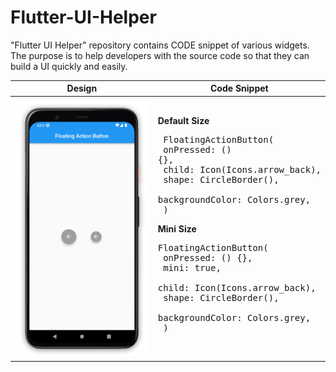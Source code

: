 # Flutter-UI-Helper
"Flutter UI Helper" repository contains CODE snippet of various widgets. The purpose is to help developers with the source code so that they can build a UI quickly and easily. 


| Design |  Code Snippet |
|------|--------------------------------|
| ![image](https://github.com/iqbalriiaz/Flutter-UI-Helper/blob/main/res/floating_action_button.png) | <b> Default Size </b> <pre> FloatingActionButton( <br>   onPressed: () {}, <br>   child: Icon(Icons.arrow_back),<br>   shape: CircleBorder(),<br>   backgroundColor: Colors.grey,<br> )  </pre> <b> Mini Size </b> <pre> FloatingActionButton( <br>   onPressed: () {}, <br>   mini: true, <br>   child: Icon(Icons.arrow_back),<br>   shape: CircleBorder(),<br>   backgroundColor: Colors.grey,<br> ) </pre> |
